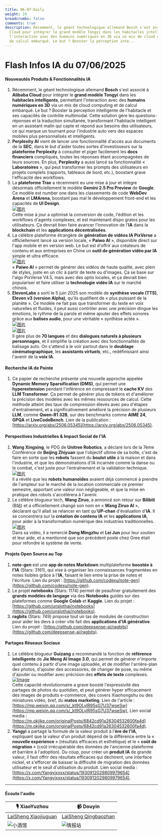 ```yaml
---
title: 06-07-Daily
weight: 24
breadcrumbs: false
comments: true
description: Récemment, le géant technologique allemand Bosch s'est associé à Alibaba
  Cloud pour intégrer le grand modèle Tongyi dans les habitacles intelligents, permettant
  l'interaction avec des humains numériques en 3D via un mix de cloud computing et
  de calcul embarqué. Le but ? Booster la perception inte...
---
```

# Flash Infos IA du 07/06/2025

#### **Nouveautés Produits & Fonctionnalités IA**

1.  Récemment, le géant technologique allemand **Bosch** s'est associé à **Alibaba Cloud** pour intégrer le **grand modèle Tongyi** dans les **habitacles intelligents**, permettant l'interaction avec des **humains numériques en 3D** via un mix de cloud computing et de calcul embarqué. Le but ? Booster la perception intelligente de l'habitacle et ses capacités de contrôle multimodal. Cette solution gère les questions-réponses et la traduction simultanée, transformant l'habitacle intelligent en un assistant malin qui capte et répond aux besoins des utilisateurs, ce qui marque un tournant pour l'industrie auto vers des espaces mobiles plus personnalisés et intelligents.
2.  **Perplexity AI** vient de lancer une fonctionnalité d'accès aux documents de la **SEC**, dans le but d'aider toutes sortes d'investisseurs sur la **plateforme Perplexity** à consulter et piger facilement les **docs financiers** compliqués, toutes les réponses étant accompagnées de leurs sources. En plus, **Perplexity** a aussi lancé sa fonctionnalité « **Laboratoires** », qui peut transformer les prompts des utilisateurs en projets complets (rapports, tableaux de bord, etc.), boostant grave l'efficacité des workflows.
3.  La **plateforme Trae** a récemment eu une mise à jour et intègre désormais officiellement le modèle **Gemini 2.5 Pro Preview** de **Google**. Ce modèle est number one dans les classements de code **WebDev Arena** et **LMArena**, boostant pas mal le développement front-end et les capacités de **UI Design**. <br/> [![图片](https://autoproxy.justlikemaki.vip/?pp=https://pic.chinaz.com/2025/0606/6388481749990229697161576.png)](https://autoproxy.justlikemaki.vip/?pp=https://pic.chinaz.com/2025/0606/6388481749990229697161576.png) <br/> Cette mise à jour a optimisé la conversion de code, l'édition et les workflows d'agents complexes, et est maintenant dispo gratos pour les utilisateurs. Ça devrait bien faire avancer l'innovation de l'**IA** dans la **blockchain** et les **applications décentralisées**.
4.  La célèbre plateforme étrangère de **génération de vidéos IA PixVerse** a officiellement lancé sa version locale, « **Paiwo AI** », disponible direct sur l'app mobile et en version web. Le but est d'offrir aux créateurs de contenu et aux entreprises en Chine un **outil de génération vidéo par IA** simple et ultra efficace. <br/> [![图片](https://autoproxy.justlikemaki.vip/?pp=https://pic.chinaz.com/2025/0606/6388481574736715558459901.png)](https://autoproxy.justlikemaki.vip/?pp=https://pic.chinaz.com/2025/0606/6388481574736715558459901.png) <br/> « **Paiwo AI** » permet de générer des vidéos de haute qualité, avec plein de styles, juste en un clic à partir de texte ou d'images. Ça se base sur l'algo PixVerse V4.5, mais avec des optis locales, et ça devrait bien populariser et faire utiliser la **technologie vidéo IA** sur le marché chinois.
5.  **ElevenLabs** a sorti le 5 juin 2025 son modèle de **synthèse vocale (TTS)**, **Eleven v3 (version Alpha)**, qu'ils qualifient de « plus puissant de la planète ». Ce modèle ne fait pas que transformer du texte en voix naturelles et fluides, il peut aussi contrôler avec une précision dingue les émotions, le rythme de la parole et même ajouter des effets sonores grâce aux **balises audio**, pour une véritable « synthèse actée ». <br/> [![图片](https://autoproxy.justlikemaki.vip/?pp=https://pic.chinaz.com/2025/0606/6388479747817228256386757.png)](https://autoproxy.justlikemaki.vip/?pp=https://pic.chinaz.com/2025/0606/6388479747817228257.png) <br/> [![图片](https://autoproxy.justlikemaki.vip/?pp=https://pic.chinaz.com/2025/0606/6388479739813195471789762.png)](https://autoproxy.justlikemaki.vip/?pp=https://pic.chinaz.com/2025/0606/6388479739813195471789762.png) <br/> Il gère plus de **70 langues** et des **dialogues naturels à plusieurs personnages**, et il simplifie la création avec des fonctionnalités de balisage auto. On s'attend à le voir partout dans le **doublage cinématographique**, les **assistants virtuels**, etc., redéfinissant ainsi l'avenir de la **voix IA**.

#### **Recherche IA de Pointe**

1.  Ce papier de recherche présente une nouvelle approche appelée **Dynamic Memory Sparsification (DMS)**, qui permet une **hyperextension** pendant l'inférence en compressant le **cache KV** des **LLM Transformer**. Ça permet de générer plus de tokens et d'améliorer la précision des modèles avec les mêmes ressources de calcul. Cette méthode atteint des taux de compression élevés avec peu d'étapes d'entraînement, et a significativement amélioré la précision de plusieurs **LLM**, comme **Qwen-R1 32B**, sur des benchmarks comme **AIME 24**, **GPQA** et **LiveCodeBench**. Lien de la publication : [https://arxiv.org/abs/2506.05345](https://arxiv.org/abs/2506.05345).

#### **Perspectives Industrielles & Impact Social de l'IA**

1.  **Wang Xingxing**, le PDG de **Unitree Robotics**, a déclaré lors de la 7ème Conférence de **Beijing Zhiyuan** que l'objectif ultime de sa boîte, c'est de faire en sorte que les **robots** fassent du **boulot utile** à la maison et dans l'industrie, et que les démonstrations d'IA incarnée comme la danse ou le combat, c'est juste pour l'entraînement et la validation technique. <br/> [![图片](https://autoproxy.justlikemaki.vip/?pp=https://pic.chinaz.com/picmap/202304171730201359_10.jpg)](https://autoproxy.justlikemaki.vip/?pp=https://pic.chinaz.com/picmap/202304171730201359_10.jpg) <br/> Il a révélé que les **robots humanoïdes** avaient déjà commencé à prendre de l'ampleur sur le marché de la location commerciale ce premier semestre, apportant une valeur non négligeable, et que la mise en pratique des robots s'accélérera à l'avenir.
2.  Le célèbre blogueur tech, **Wang Ziruo**, a annoncé son retour sur **Bilibili** (B站) et a officiellement changé son nom en « **Wang Ziruo AI** », déclarant qu'il allait se relancer en tant qu'**UP-chan** d'évaluation d'**IA**. Il se concentrera sur la **création de contenu IA** et les **applications IA**, pour aider à la transformation numérique des industries traditionnelles. <br/> [![图片](https://autoproxy.justlikemaki.vip/?pp=https://pic.chinaz.com/2025/0606/6388480568808508227034081.png)](https://autoproxy.justlikemaki.vip/?pp=https://pic.chinaz.com/2025/0606/6388480568808508227034081.png) <br/> Dans sa vidéo, il a remercié **Dong Mingzhu** et **Lei Jun** pour leur soutien et leur aide, et a mentionné que son précédent poste chez Gree était pour refondre le système de vente.

#### **Projets Open Source au Top**

1.  **note-gen** est une **app de notes Markdown** multiplateforme **boostée à l'IA** (Stars: 3161), qui vise à organiser les connaissances fragmentées en notes lisibles grâce à l'**IA**, faisant le lien entre la prise de notes et l'écriture. Lien du projet : [https://github.com/codexu/note-gen](https://github.com/codexu/note-gen).
2.  Le projet **notebooks** (Stars: 1174) permet de peaufiner gratuitement des **grands modèles de langage** via des **Notebooks** guidés sur des plateformes comme **Google Colab** et **Kaggle**. Lien du projet : [https://github.com/unslothai/notebooks](https://github.com/unslothai/notebooks).
3.  **ragbits** (Stars: 749) propose tout un tas de modules de construction pour aider les devs à créer vite fait des **applications d'IA générative**. Lien du projet : [https://github.com/deepsense-ai/ragbits](https://github.com/deepsense-ai/ragbits).

#### **Partages Réseaux Sociaux**

1.  Le célèbre blogueur **Guizang** a recommandé la fonction de **référence intelligente** de **Jie Meng AI Image 3.0**, qui permet de générer n'importe quel contenu à partir d'une image uploadée, et de modifier l'arrière-plan des photos, d'ajouter des accessoires, de changer de pose, ou même d'ajouter ou modifier avec précision des **effets de texte** complexes. <br/> [![Image](https://cdnv2.ruguoapp.com/FvtrC2kjbbXAClT4WeaTRXbuwUnlv3.jpeg)](https://cdnv2.ruguoapp.com/FvtrC2kjbbXAClT4WeaTRXbuwUnlv3.jpeg) <br/> Cette capacité révolutionnaire a grave boosté l'expressivité des partages de photos du quotidien, et peut générer hyper efficacement des images de produits e-commerce, des covers Xiaohongshu ou des miniatures vidéo, bref, du **matos marketing**. Lien de l'article : [https://mp.weixin.qq.com/s/_kt9OLylR95sG7U37wseSw](https://mp.weixin.qq.com/s/_kt9OLylR95sG7U37wseSw), Lien social media : [https://m.okjike.com/originalPosts/6842cd91a26304532600fa4d](https://m.okjike.com/originalPosts/6842cd91a26304532600fa4d).
2.  **Yangyi** a partagé la formule de la valeur produit à l'**ère de l'IA**, expliquant que la valeur d'un produit dépend de la différence entre la « **nouvelle expérience** » (résultats efficaces et esthétique) et le « **coût de migration** » (coût irrécupérable des données de l'ancienne plateforme et barrière à l'adoption). Du coup, pour créer un **produit IA** de grande valeur, il faut offrir des résultats efficaces qui déchirent, une interface nickel, et s'efforcer de baisser la difficulté de migration des données utilisateur et le seuil d'utilisation du produit. Lien social media : [https://x.com/Yangyixxxx/status/1930912029809979654](https://x.com/Yangyixxxx/status/1930912029809979654).

---

#### **Écoute l'audio**

| 🎙️ **XiaoYuzhou** | 📹 **Douyin** |
| --- | --- |
| [LaiSheng Xiaojiuguan](https://www.xiaoyuzhoufm.com/podcast/683c62b7c1ca9cf575a5030e) | [LaiSheng Qingbaozhan](https://www.douyin.com/user/MS4wLjABAAAAwpwqPQlu38sO38VyWgw9ZjDEnN4bMR5j8x111UxpseHR9DpB6-CveI5KRXOWuFwG) |
| ![小酒馆](https://s1.imagehub.cc/images/2025/06/24/f959f7984e9163fc50d3941d79a7f262.md.png) | ![情报站](https://s1.imagehub.cc/images/2025/06/24/7fc30805eeb831e1e2baa3a240683ca3.md.png) |